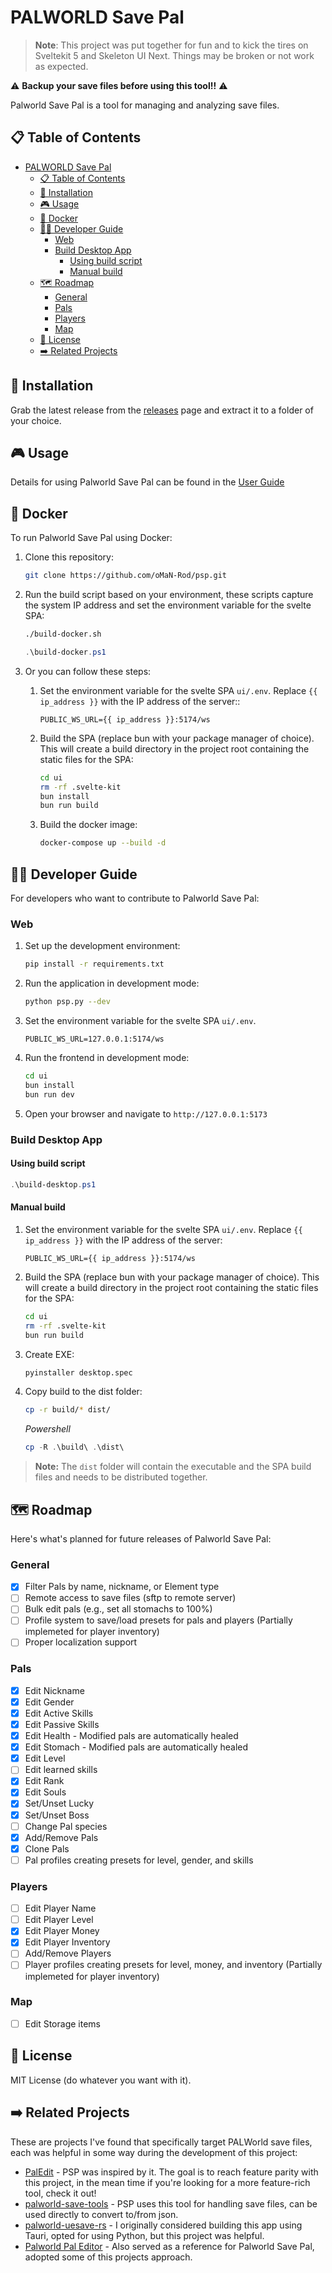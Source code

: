 # PALWORLD Save Pal

> **Note**: This project was put together for fun and to kick the tires on Sveltekit 5 and Skeleton UI Next. Things may be broken or not work as expected. 

⚠️ **Backup your save files before using this tool!!** ⚠️

Palworld Save Pal is a tool for managing and analyzing save files.

## 📋 Table of Contents

- [PALWORLD Save Pal](#palworld-save-pal)
  - [📋 Table of Contents](#-table-of-contents)
  - [🚀 Installation](#-installation)
  - [🎮 Usage](#-usage)
  - [🐳 Docker](#-docker)
  - [👨‍💻 Developer Guide](#-developer-guide)
    - [Web](#web)
    - [Build Desktop App](#build-desktop-app)
      - [Using build script](#using-build-script)
      - [Manual build](#manual-build)
  - [🗺️ Roadmap](#️-roadmap)
    - [General](#general)
    - [Pals](#pals)
    - [Players](#players)
    - [Map](#map)
  - [📜 License](#-license)
  - [➡️ Related Projects](#️-related-projects)

## 🚀 Installation

Grab the latest release from the [releases](https://github.com/oMaN-Rod/palworld-save-pal/releases) page and extract it to a folder of your choice.

## 🎮 Usage

Details for using Palworld Save Pal can be found in the [User Guide](https://github.com/oMaN-Rod/palworld-save-pal/wiki/%F0%9F%8E%AE-Usage)

## 🐳 Docker

To run Palworld Save Pal using Docker:

1. Clone this repository:

   ```bash
   git clone https://github.com/oMaN-Rod/psp.git
   ```

2. Run the build script based on your environment, these scripts capture the system IP address and set the environment variable for the svelte SPA:

   ```bash
   ./build-docker.sh
   ```

   ```powershell
   .\build-docker.ps1
   ```

3. Or you can follow these steps:
   1. Set the environment variable for the svelte SPA `ui/.env`. Replace `{{ ip_address }}` with the IP address of the server::

      ```jinja
      PUBLIC_WS_URL={{ ip_address }}:5174/ws
      ```

   2. Build the SPA (replace bun with your package manager of choice). This will create a build directory in the project root containing the static files for the SPA:

      ```bash
      cd ui
      rm -rf .svelte-kit
      bun install
      bun run build
      ```

   3. Build the docker image:

      ```bash
      docker-compose up --build -d
      ```

## 👨‍💻 Developer Guide

For developers who want to contribute to Palworld Save Pal:

### Web

1. Set up the development environment:

   ```bash
   pip install -r requirements.txt
   ```

2. Run the application in development mode:

   ```bash
   python psp.py --dev
   ```

3. Set the environment variable for the svelte SPA `ui/.env`.

   ```env
   PUBLIC_WS_URL=127.0.0.1:5174/ws
   ```

4. Run the frontend in development mode:

   ```bash
   cd ui
   bun install
   bun run dev
   ```

5. Open your browser and navigate to `http://127.0.0.1:5173`

### Build Desktop App

#### Using build script

```powershell
.\build-desktop.ps1
```

#### Manual build

1. Set the environment variable for the svelte SPA `ui/.env`. Replace `{{ ip_address }}` with the IP address of the server:

   ```jinja
   PUBLIC_WS_URL={{ ip_address }}:5174/ws
   ```

2. Build the SPA (replace bun with your package manager of choice). This will create a build directory in the project root containing the static files for the SPA:

   ```bash
   cd ui
   rm -rf .svelte-kit
   bun run build
   ```

3. Create EXE:

   ```bash
   pyinstaller desktop.spec
   ```

4. Copy build to the dist folder:

   ```bash
   cp -r build/* dist/
   ```

   *Powershell*

   ```powershell
   cp -R .\build\ .\dist\
   ```

> **Note:** The `dist` folder will contain the executable and the SPA build files and needs to be distributed together.

## 🗺️ Roadmap

Here's what's planned for future releases of Palworld Save Pal:

### General

- [X] Filter Pals by name, nickname, or Element type
- [ ] Remote access to save files (sftp to remote server)
- [ ] Bulk edit pals (e.g., set all stomachs to 100%)
- [ ] Profile system to save/load presets for pals and players (Partially implemeted for player inventory)
- [ ] Proper localization support

### Pals

- [X] Edit Nickname
- [X] Edit Gender
- [X] Edit Active Skills
- [X] Edit Passive Skills
- [X] Edit Health - Modified pals are automatically healed
- [X] Edit Stomach - Modified pals are automatically healed
- [X] Edit Level
- [ ] Edit learned skills
- [X] Edit Rank
- [X] Edit Souls
- [X] Set/Unset Lucky
- [X] Set/Unset Boss
- [ ] Change Pal species
- [X] Add/Remove Pals
- [X] Clone Pals
- [ ] Pal profiles creating presets for level, gender, and skills

### Players

- [ ] Edit Player Name
- [ ] Edit Player Level
- [X] Edit Player Money
- [X] Edit Player Inventory
- [ ] Add/Remove Players
- [ ] Player profiles creating presets for level, money, and inventory (Partially implemeted for player inventory)

### Map

- [ ] Edit Storage items

## 📜 License

MIT License (do whatever you want with it).

## ➡️ Related Projects

These are projects I've found that specifically target PALWorld save files, each was helpful in some way during the development of this project:

- [PalEdit](https://github.com/EternalWraith/PalEdit) - PSP was inspired by it. The goal is to reach feature parity with this project, in the mean time if you're looking for a more feature-rich tool, check it out!
- [palworld-save-tools](https://github.com/cheahjs/palworld-save-tools) - PSP uses this tool for handling save files, can be used directly to convert to/from json.
- [palworld-uesave-rs](https://github.com/DKingAlpha/palworld-uesave-rs) - I originally considered building this app using Tauri, opted for using Python, but this project was helpful.
- [Palworld Pal Editor](https://github.com/KrisCris/Palworld-Pal-Editor) - Also served as a reference for Palworld Save Pal, adopted some of this projects approach.
